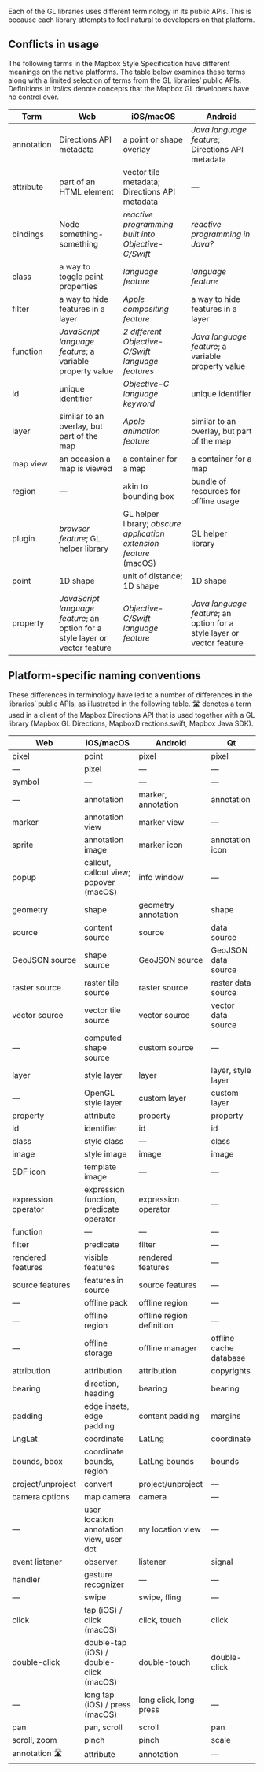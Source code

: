 Each of the GL libraries uses different terminology in its public APIs. This is because each library attempts to feel natural to developers on that platform.

## Conflicts in usage

The following terms in the Mapbox Style Specification have different meanings on the native platforms. The table below examines these terms along with a limited selection of terms from the GL libraries’ public APIs. Definitions in _italics_ denote concepts that the Mapbox GL developers have no control over.

| Term | Web | iOS/macOS | Android |
| --- | --- | --- | --- |
| annotation | Directions API metadata | a point or shape overlay | _Java language feature_; Directions API metadata |
| attribute | part of an HTML element | vector tile metadata; Directions API metadata | — |
| bindings | Node something-something | _reactive programming built into Objective-C/Swift_ | _reactive programming in Java?_ |
| class | a way to toggle paint properties | _language feature_ | _language feature_ |
| filter | a way to hide features in a layer | _Apple compositing feature_ | a way to hide features in a layer |
| function | _JavaScript language feature_; a variable property value | _2 different Objective-C/Swift language features_ | _Java language feature_; a variable property value
| id | unique identifier | _Objective-C language keyword_ | unique identifier |
| layer | similar to an overlay, but part of the map | _Apple animation feature_ | similar to an overlay, but part of the map |
| map view | an occasion a map is viewed | a container for a map | a container for a map |
| region | — | akin to bounding box | bundle of resources for offline usage |
| plugin | _browser feature_; GL helper library | GL helper library; _obscure application extension feature_ (macOS) | GL helper library
| point | 1D shape | unit of distance; 1D shape | 1D shape |
| property | _JavaScript language feature_; an option for a style layer or vector feature | _Objective-C/Swift language feature_ | _Java language feature_; an option for a style layer or vector feature |

## Platform-specific naming conventions

These differences in terminology have led to a number of differences in the libraries’ public APIs, as illustrated in the following table. 🛣 denotes a term used in a client of the Mapbox Directions API that is used together with a GL library (Mapbox GL Directions, MapboxDirections.swift, Mapbox Java SDK).

| Web | iOS/macOS | Android | Qt |
| --- | --- | --- | --- |
| pixel | point | pixel | pixel |
| — | pixel | — | — |
| symbol | — | — | — |
| — | annotation | marker, annotation | annotation |
| marker | annotation view | marker view | — |
| sprite | annotation image | marker icon | annotation icon |
| popup | callout, callout view; popover (macOS) | info window | — |
| geometry | shape | geometry annotation | shape |
| source | content source | source | data source |
| GeoJSON source | shape source | GeoJSON source | GeoJSON data source |
| raster source | raster tile source | raster source | raster data source |
| vector source | vector tile source | vector source | vector data source |
| — | computed shape source | custom source | — |
| layer | style layer | layer | layer, style layer |
| — | OpenGL style layer | custom layer | custom layer |
| property | attribute | property | property |
| id | identifier | id | id |
| class | style class | — | class |
| image | style image | image | image |
| SDF icon | template image | — | — |
| expression operator | expression function, predicate operator | expression operator | — |
| function | — | — | — |
| filter | predicate | filter | — |
| rendered features | visible features | rendered features | — |
| source features | features in source | source features | — |
| — | offline pack | offline region | — |
| — | offline region | offline region definition | — |
| — | offline storage | offline manager | offline cache database |
| attribution | attribution | attribution | copyrights |
| bearing | direction, heading | bearing | bearing |
| padding | edge insets, edge padding | content padding | margins |
| LngLat | coordinate | LatLng | coordinate |
| bounds, bbox | coordinate bounds, region | LatLng bounds | bounds |
| project/unproject | convert | project/unproject | — |
| camera options | map camera | camera | — |
| — | user location annotation view, user dot | my location view | — |
| event listener | observer | listener | signal |
| handler | gesture recognizer | — | — |
| — | swipe | swipe, fling | — |
| click | tap (iOS) / click (macOS) | click, touch | click |
| double-click | double-tap (iOS) / double-click (macOS) | double-touch | double-click |
| — | long tap (iOS) / press (macOS) | long click, long press | — |
| pan | pan, scroll | scroll | pan |
| scroll, zoom | pinch | pinch | scale |
| annotation 🛣 | attribute | annotation | — |